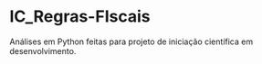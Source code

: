 # IC_Regras-FIscais
Análises em Python feitas para projeto de iniciação científica em desenvolvimento.
